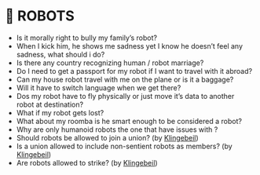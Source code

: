 # 🤖 ROBOTS

- Is it morally right to bully my family’s robot?
- When I kick him, he shows me sadness yet I know he doesn’t feel any sadness, what should i do?
- Is there any country recognizing human / robot marriage?
- Do I need to get a passport for my robot if I want to travel with it abroad?
- Can my house robot travel with me on the plane or is it a baggage?
- Will it have to switch language when we get there?
- Dos my robot have to fly physically or just move it’s data to another robot at destination?
- What if my robot gets lost?
- What about my roomba is he smart enough to be considered a robot?
- Why are only humanoid robots the one that have issues with ?
- Should robots be allowed to join a union? (by [Klingebeil](https://github.com/Klingebeil))
- Is a union allowed to include non-sentient robots as members? (by [Klingebeil](https://github.com/Klingebeil))
- Are robots allowed to strike? (by [Klingebeil](https://github.com/Klingebeil))
